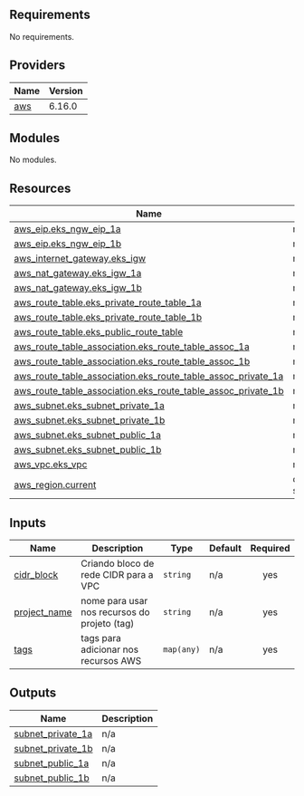 <!-- BEGIN_TF_DOCS -->
## Requirements

No requirements.

## Providers

| Name | Version |
|------|---------|
| <a name="provider_aws"></a> [aws](#provider\_aws) | 6.16.0 |

## Modules

No modules.

## Resources

| Name | Type |
|------|------|
| [aws_eip.eks_ngw_eip_1a](https://registry.terraform.io/providers/hashicorp/aws/latest/docs/resources/eip) | resource |
| [aws_eip.eks_ngw_eip_1b](https://registry.terraform.io/providers/hashicorp/aws/latest/docs/resources/eip) | resource |
| [aws_internet_gateway.eks_igw](https://registry.terraform.io/providers/hashicorp/aws/latest/docs/resources/internet_gateway) | resource |
| [aws_nat_gateway.eks_igw_1a](https://registry.terraform.io/providers/hashicorp/aws/latest/docs/resources/nat_gateway) | resource |
| [aws_nat_gateway.eks_igw_1b](https://registry.terraform.io/providers/hashicorp/aws/latest/docs/resources/nat_gateway) | resource |
| [aws_route_table.eks_private_route_table_1a](https://registry.terraform.io/providers/hashicorp/aws/latest/docs/resources/route_table) | resource |
| [aws_route_table.eks_private_route_table_1b](https://registry.terraform.io/providers/hashicorp/aws/latest/docs/resources/route_table) | resource |
| [aws_route_table.eks_public_route_table](https://registry.terraform.io/providers/hashicorp/aws/latest/docs/resources/route_table) | resource |
| [aws_route_table_association.eks_route_table_assoc_1a](https://registry.terraform.io/providers/hashicorp/aws/latest/docs/resources/route_table_association) | resource |
| [aws_route_table_association.eks_route_table_assoc_1b](https://registry.terraform.io/providers/hashicorp/aws/latest/docs/resources/route_table_association) | resource |
| [aws_route_table_association.eks_route_table_assoc_private_1a](https://registry.terraform.io/providers/hashicorp/aws/latest/docs/resources/route_table_association) | resource |
| [aws_route_table_association.eks_route_table_assoc_private_1b](https://registry.terraform.io/providers/hashicorp/aws/latest/docs/resources/route_table_association) | resource |
| [aws_subnet.eks_subnet_private_1a](https://registry.terraform.io/providers/hashicorp/aws/latest/docs/resources/subnet) | resource |
| [aws_subnet.eks_subnet_private_1b](https://registry.terraform.io/providers/hashicorp/aws/latest/docs/resources/subnet) | resource |
| [aws_subnet.eks_subnet_public_1a](https://registry.terraform.io/providers/hashicorp/aws/latest/docs/resources/subnet) | resource |
| [aws_subnet.eks_subnet_public_1b](https://registry.terraform.io/providers/hashicorp/aws/latest/docs/resources/subnet) | resource |
| [aws_vpc.eks_vpc](https://registry.terraform.io/providers/hashicorp/aws/latest/docs/resources/vpc) | resource |
| [aws_region.current](https://registry.terraform.io/providers/hashicorp/aws/latest/docs/data-sources/region) | data source |

## Inputs

| Name | Description | Type | Default | Required |
|------|-------------|------|---------|:--------:|
| <a name="input_cidr_block"></a> [cidr\_block](#input\_cidr\_block) | Criando bloco de rede CIDR para a VPC | `string` | n/a | yes |
| <a name="input_project_name"></a> [project\_name](#input\_project\_name) | nome para usar nos recursos do projeto (tag) | `string` | n/a | yes |
| <a name="input_tags"></a> [tags](#input\_tags) | tags para adicionar nos recursos AWS | `map(any)` | n/a | yes |

## Outputs

| Name | Description |
|------|-------------|
| <a name="output_subnet_private_1a"></a> [subnet\_private\_1a](#output\_subnet\_private\_1a) | n/a |
| <a name="output_subnet_private_1b"></a> [subnet\_private\_1b](#output\_subnet\_private\_1b) | n/a |
| <a name="output_subnet_public_1a"></a> [subnet\_public\_1a](#output\_subnet\_public\_1a) | n/a |
| <a name="output_subnet_public_1b"></a> [subnet\_public\_1b](#output\_subnet\_public\_1b) | n/a |
<!-- END_TF_DOCS -->